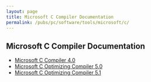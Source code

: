 ```yaml
---
layout: page
title: Microsoft C Compiler Documentation
permalink: /pubs/pc/software/tools/microsoft/c/
---
```


Microsoft C Compiler Documentation
----------------------------------

* [Microsoft C Compiler 4.0](4.00/)
* [Microsoft C Optimizing Compiler 5.0](5.00/)
* [Microsoft C Optimizing Compiler 5.1](5.10/)
